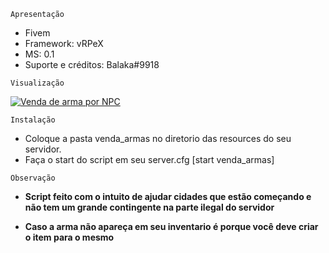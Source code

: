 ```Apresentação```
- Fivem
- Framework: vRPeX
- MS: 0.1
- Suporte e créditos: Balaka#9918


```Visualização```

[![Venda de arma por NPC](http://img.youtube.com/vi/5e1nrkyeLRk/0.jpg)](http://www.youtube.com/watch?v=5e1nrkyeLRk "Preview ")


```Instalação```

- Coloque a pasta venda_armas no diretorio das resources do seu servidor.
- Faça o start do script em seu server.cfg [start venda_armas]

```Observação```

- **Script feito com o intuito de ajudar cidades que estão começando e não tem um grande contingente na parte ilegal do servidor**

- **Caso a arma não apareça em seu inventario é porque você deve criar o item para o mesmo**
